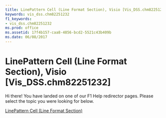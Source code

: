 ```yaml
---
title: LinePattern Cell (Line Format Section), Visio [Vis_DSS.chm82251232]
keywords: vis_dss.chm82251232
f1_keywords:
- vis_dss.chm82251232
ms.prod: office
ms.assetid: 17f4b157-caa8-4856-bcd2-5521c43b409b
ms.date: 06/08/2017
---
```



# LinePattern Cell (Line Format Section), Visio [Vis_DSS.chm82251232]

Hi there! You have landed on one of our F1 Help redirector pages. Please select the topic you were looking for below.

[LinePattern Cell (Line Format Section)](http://msdn.microsoft.com/library/a416762b-7294-c99f-d9f1-332c3ed35dff%28Office.15%29.aspx)

